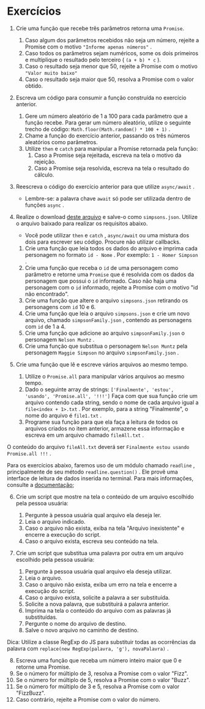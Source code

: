 # Exercícios

1. Crie uma função que recebe três parâmetros retorna uma `Promise`.
   1. Caso algum dos parâmetros recebidos não seja um número, rejeite a Promise com o motivo `"Informe apenas números"` .
   2. Caso todos os parâmetros sejam numéricos, some os dois primeiros e multiplique o resultado pelo terceiro ( `(a + b) * c` ).
   3. Caso o resultado seja menor que 50, rejeite a Promise com o motivo `"Valor muito baixo"`
   4. Caso o resultado seja maior que 50, resolva a Promise com o valor obtido.

2. Escreva um código para consumir a função construída no exercício anterior.
   1. Gere um número aleatório de 1 a 100 para cada parâmetro que a função recebe. Para gerar um número aleatório, utilize o seguinte trecho de código: `Math.floor(Math.random() * 100 + 1)` .
   2. Chame a função do exercício anterior, passando os três números aleatórios como parâmetros.
   3. Utilize `then` e `catch` para manipular a Promise retornada pela função:
      1. Caso a Promise seja rejeitada, escreva na tela o motivo da rejeição.
      2. Caso a Promise seja resolvida, escreva na tela o resultado do cálculo.

3. Reescreva o código do exercício anterior para que utilize `async/await` .
   * Lembre-se: a palavra chave `await` só pode ser utilizada dentro de funções `async` .

4. Realize o download [deste arquivo](https://s3.us-east-2.amazonaws.com/assets.app.betrybe.com/back-end/nodejs/async-flow/simpsons-94f8eb570f2ea830462ee2375ded177b.json) e salve-o como `simpsons.json`. Utilize o arquivo baixado para realizar os requisitos abaixo.
   * Você pode utilizar `then` e `catch` , `async/await` ou uma mistura dos dois para escrever seu código. Procure não utilizar callbacks.
    1. Crie uma função que leia todos os dados do arquivo e imprima cada personagem no formato `id - Nome` . Por exemplo: `1 - Homer Simpson` .
    2. Crie uma função que receba o `id` de uma personagem como parâmetro e retorne uma `Promise` que é resolvida com os dados da personagem que possui o `id` informado. Caso não haja uma personagem com o `id` informado, rejeite a Promise com o motivo "id não encontrado".
    3. Crie uma função que altere o arquivo `simpsons.json` retirando os personagens com `id` 10 e 6.
    4. Crie uma função que leia o arquivo `simpsons.json` e crie um novo arquivo, chamado `simpsonFamily.json` , contendo as personagens com `id` de 1 a 4.
    5. Crie uma função que adicione ao arquivo `simpsonFamily.json` o personagem `Nelson Muntz` .
    6. Crie uma função que substitua o personagem `Nelson Muntz` pela personagem `Maggie Simpson` no arquivo `simpsonFamily.json` .

5. Crie uma função que lê e escreve vários arquivos ao mesmo tempo.
   1. Utilize o `Promise.all` para manipular vários arquivos ao mesmo tempo.
   2. Dado o seguinte array de strings: `['Finalmente', 'estou', 'usando', 'Promise.all', '!!!']` Faça com que sua função crie um arquivo contendo cada string, sendo o nome de cada arquivo igual a `file<index + 1>.txt` . Por exemplo, para a string "Finalmente", o nome do arquivo é `file1.txt` .
   3. Programe sua função para que ela faça a leitura de todos os arquivos criados no item anterior, armazene essa informação e escreva em um arquivo chamado `fileAll.txt` .

O conteúdo do arquivo `fileAll.txt` deverá ser `Finalmente estou usando Promise.all !!!` .


Para os exercícios abaixo, faremos uso de um módulo chamado `readline` , principalmente de seu método `readline.question()` . Ele provê uma interface de leitura de dados inserida no terminal. Para mais informações, consulte a [documentação](https://nodejs.org/api/readline.html);

6. Crie um script que mostre na tela o conteúdo de um arquivo escolhido pela pessoa usuária:
   1. Pergunte à pessoa usuária qual arquivo ela deseja ler.
   2. Leia o arquivo indicado.
   3. Caso o arquivo não exista, exiba na tela "Arquivo inexistente" e encerre a execução do script.
   4. Caso o arquivo exista, escreva seu conteúdo na tela.

7. Crie um script que substitua uma palavra por outra em um arquivo escolhido pela pessoa usuária:
   1. Pergunte à pessoa usuária qual arquivo ela deseja utilizar.
   2. Leia o arquivo.
   3. Caso o arquivo não exista, exiba um erro na tela e encerre a execução do script.
   4. Caso o arquivo exista, solicite a palavra a ser substituída.
   5. Solicite a nova palavra, que substituirá a palavra anterior.
   6. Imprima na tela o conteúdo do arquivo com as palavras já substituídas.
   7. Pergunte o nome do arquivo de destino.
   8. Salve o novo arquivo no caminho de destino. 

Dica: Utilize a classe RegExp do JS para substituir todas as ocorrências da palavra com `replace(new RegExp(palavra, 'g'), novaPalavra)` .

8. Escreva uma função que receba um número inteiro maior que 0 e retorne uma Promise.
9. Se o número for múltiplo de 3, resolva a Promise com o valor "Fizz".
10. Se o número for múltiplo de 5, resolva a Promise com o valor "Buzz".
11. Se o número for múltiplo de 3 e 5, resolva a Promise com o valor "FizzBuzz".
12. Caso contrário, rejeite a Promise com o valor do número.
